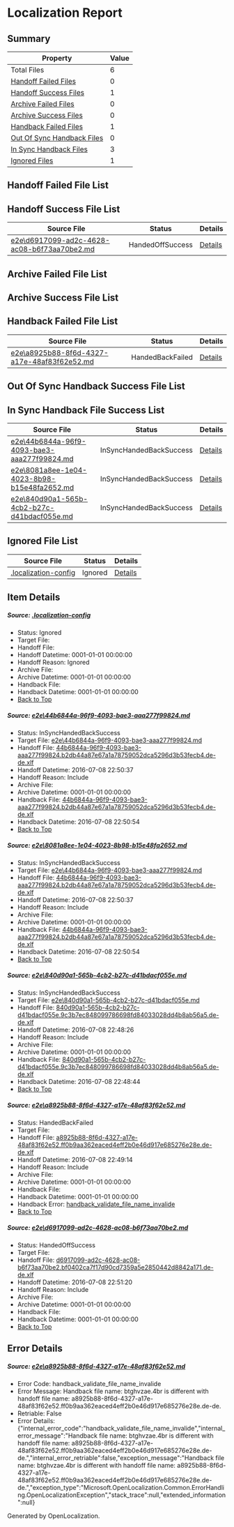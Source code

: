 # <a name='report-top'></a> Localization Report

## Summary
 Property | Value 
 -------- | ----- 
 Total Files | 6
[ Handoff Failed Files ](#handoff-failed-list)| 0
[ Handoff Success Files ](#handoff-success-list)| 1
[ Archive Failed Files ](#archive-failed-list)| 0
[ Archive Success Files ](#archive-success-list)| 0
[ Handback Failed Files ](#handback-failed-list)| 1
[ Out Of Sync Handback Files ](#outofsync-handback-success-list)| 0
[ In Sync Handback Files ](#insync-handback-success-list)| 3
[ Ignored Files ](#ignored-list)| 1

## <a name='handoff-failed-list'></a> Handoff Failed File List

## <a name='handoff-success-list'></a> Handoff Success File List
 Source File | Status | Details 
 ----------- | ------ | ------- 
 [e2e\d6917099-ad2c-4628-ac08-b6f73aa70be2.md](https://github.com/OpenLocalizationTestOrg/oltest/blob/711107c1e86bf02ad6f63487944a7d00a437d939/e2e/d6917099-ad2c-4628-ac08-b6f73aa70be2.md) | HandedOffSuccess | [Details](#8ecfcb086a4a54f2d0747d14cf2b14c7261b610e5)

## <a name='archive-failed-list'></a> Archive Failed File List

## <a name='archive-success-list'></a> Archive Success File List

## <a name='handback-failed-list'></a> Handback Failed File List
 Source File | Status | Details 
 ----------- | ------ | ------- 
 [e2e\a8925b88-8f6d-4327-a17e-48af83f62e52.md](https://github.com/OpenLocalizationTestOrg/oltest/blob/451c4c286e0debca57fe80868ee993134c42d92a/e2e/a8925b88-8f6d-4327-a17e-48af83f62e52.md) | HandedBackFailed | [Details](#d562cc32efb8e1c5295d3ceb49f10041643806164)

## <a name='outofsync-handback-success-list'></a> Out Of Sync Handback Success File List

## <a name='insync-handback-success-list'></a> In Sync Handback File Success List
 Source File | Status | Details 
 ----------- | ------ | ------- 
 [e2e\44b6844a-96f9-4093-bae3-aaa277f99824.md](https://github.com/OpenLocalizationTestOrg/oltest/blob/1bcdc3b5a3aca3cb9771f5cce526e6beccc0ad6f/e2e/44b6844a-96f9-4093-bae3-aaa277f99824.md) | InSyncHandedBackSuccess | [Details](#fa80c48a74503fcc31ba6cd0a7175f938adec7221)
 [e2e\8081a8ee-1e04-4023-8b98-b15e48fa2652.md](https://github.com/OpenLocalizationTestOrg/oltest/blob/711107c1e86bf02ad6f63487944a7d00a437d939/e2e/8081a8ee-1e04-4023-8b98-b15e48fa2652.md) | InSyncHandedBackSuccess | [Details](#fa80c48a74503fcc31ba6cd0a7175f938adec7222)
 [e2e\840d90a1-565b-4cb2-b27c-d41bdacf055e.md](https://github.com/OpenLocalizationTestOrg/oltest/blob/c76f9fa7195a655e4b270fca4cde5c5186284fd0/e2e/840d90a1-565b-4cb2-b27c-d41bdacf055e.md) | InSyncHandedBackSuccess | [Details](#3778e4877f703b62302b9ea29646e5aa17dd76e83)

## <a name='ignored-list'></a> Ignored File List
 Source File | Status | Details 
 ----------- | ------ | ------- 
 [.localization-config](https://github.com/OpenLocalizationTestOrg/oltest/blob/711107c1e86bf02ad6f63487944a7d00a437d939/.localization-config) | Ignored | [Details](#3d4f252ac210baf56311d7e97dcc2db10974dbd20)

## Item Details
##### <a name='3d4f252ac210baf56311d7e97dcc2db10974dbd20'></a> Source: [.localization-config](https://github.com/OpenLocalizationTestOrg/oltest/blob/711107c1e86bf02ad6f63487944a7d00a437d939/.localization-config)
* Status: Ignored
* Target File: 
* Handoff File: 
* Handoff Datetime: 0001-01-01 00:00:00
* Handoff Reason: Ignored
* Archive File: 
* Archive Datetime: 0001-01-01 00:00:00
* Handback File: 
* Handback Datetime: 0001-01-01 00:00:00
* [Back to Top](#report-top)

##### <a name='fa80c48a74503fcc31ba6cd0a7175f938adec7221'></a> Source: [e2e\44b6844a-96f9-4093-bae3-aaa277f99824.md](https://github.com/OpenLocalizationTestOrg/oltest/blob/1bcdc3b5a3aca3cb9771f5cce526e6beccc0ad6f/e2e/44b6844a-96f9-4093-bae3-aaa277f99824.md)
* Status: InSyncHandedBackSuccess
* Target File: [e2e\44b6844a-96f9-4093-bae3-aaa277f99824.md](https://github.com/OpenLocalizationTestOrg/oltest-dede-fly/blob/33146f6c87fa83442f6ccbc4bd23a3897694e007/e2e/44b6844a-96f9-4093-bae3-aaa277f99824.md)
* Handoff File: [44b6844a-96f9-4093-bae3-aaa277f99824.b2db44a87e67a1a78759052dca5296d3b53fecb4.de-de.xlf](https://github.com/OpenLocalizationTestOrg/olhandoff-e2e/blob/5dfc70db737316d2add0f9e7d16351ce2fae50cd/ol-handoff/OpenLocalizationTestOrg/oltest-dede-fly/ci/ht/44b6844a-96f9-4093-bae3-aaa277f99824.b2db44a87e67a1a78759052dca5296d3b53fecb4.de-de.xlf)
* Handoff Datetime: 2016-07-08 22:50:37
* Handoff Reason: Include
* Archive File: 
* Archive Datetime: 0001-01-01 00:00:00
* Handback File: [44b6844a-96f9-4093-bae3-aaa277f99824.b2db44a87e67a1a78759052dca5296d3b53fecb4.de-de.xlf](https://github.com/OpenLocalizationTestOrg/olhandback-e2e/blob/ac38baa05bf12ab769e6cf77cd3c66c13bbfaee2/ol-handback/OpenLocalizationTestOrg/oltest-dede-fly/ci/ht/44b6844a-96f9-4093-bae3-aaa277f99824.b2db44a87e67a1a78759052dca5296d3b53fecb4.de-de.xlf)
* Handback Datetime: 2016-07-08 22:50:54
* [Back to Top](#report-top)

##### <a name='fa80c48a74503fcc31ba6cd0a7175f938adec7222'></a> Source: [e2e\8081a8ee-1e04-4023-8b98-b15e48fa2652.md](https://github.com/OpenLocalizationTestOrg/oltest/blob/711107c1e86bf02ad6f63487944a7d00a437d939/e2e/8081a8ee-1e04-4023-8b98-b15e48fa2652.md)
* Status: InSyncHandedBackSuccess
* Target File: [e2e\44b6844a-96f9-4093-bae3-aaa277f99824.md](https://github.com/OpenLocalizationTestOrg/oltest-dede-fly/blob/33146f6c87fa83442f6ccbc4bd23a3897694e007/e2e/44b6844a-96f9-4093-bae3-aaa277f99824.md)
* Handoff File: [44b6844a-96f9-4093-bae3-aaa277f99824.b2db44a87e67a1a78759052dca5296d3b53fecb4.de-de.xlf](https://github.com/OpenLocalizationTestOrg/olhandoff-e2e/blob/5dfc70db737316d2add0f9e7d16351ce2fae50cd/ol-handoff/OpenLocalizationTestOrg/oltest-dede-fly/ci/ht/44b6844a-96f9-4093-bae3-aaa277f99824.b2db44a87e67a1a78759052dca5296d3b53fecb4.de-de.xlf)
* Handoff Datetime: 2016-07-08 22:50:37
* Handoff Reason: Include
* Archive File: 
* Archive Datetime: 0001-01-01 00:00:00
* Handback File: [44b6844a-96f9-4093-bae3-aaa277f99824.b2db44a87e67a1a78759052dca5296d3b53fecb4.de-de.xlf](https://github.com/OpenLocalizationTestOrg/olhandback-e2e/blob/ac38baa05bf12ab769e6cf77cd3c66c13bbfaee2/ol-handback/OpenLocalizationTestOrg/oltest-dede-fly/ci/ht/44b6844a-96f9-4093-bae3-aaa277f99824.b2db44a87e67a1a78759052dca5296d3b53fecb4.de-de.xlf)
* Handback Datetime: 2016-07-08 22:50:54
* [Back to Top](#report-top)

##### <a name='3778e4877f703b62302b9ea29646e5aa17dd76e83'></a> Source: [e2e\840d90a1-565b-4cb2-b27c-d41bdacf055e.md](https://github.com/OpenLocalizationTestOrg/oltest/blob/c76f9fa7195a655e4b270fca4cde5c5186284fd0/e2e/840d90a1-565b-4cb2-b27c-d41bdacf055e.md)
* Status: InSyncHandedBackSuccess
* Target File: [e2e\840d90a1-565b-4cb2-b27c-d41bdacf055e.md](https://github.com/OpenLocalizationTestOrg/oltest-dede-fly/blob/f8cebe98d472fa76c2c72c36f064bb184ac26c32/e2e/840d90a1-565b-4cb2-b27c-d41bdacf055e.md)
* Handoff File: [840d90a1-565b-4cb2-b27c-d41bdacf055e.9c3b7ec848099786698fd84033028dd4b8ab56a5.de-de.xlf](https://github.com/OpenLocalizationTestOrg/olhandoff-e2e/blob/dfc07c3a10f985207c83134a48fb899f51f90d62/ol-handoff/OpenLocalizationTestOrg/oltest-dede-fly/ci/ht/840d90a1-565b-4cb2-b27c-d41bdacf055e.9c3b7ec848099786698fd84033028dd4b8ab56a5.de-de.xlf)
* Handoff Datetime: 2016-07-08 22:48:26
* Handoff Reason: Include
* Archive File: 
* Archive Datetime: 0001-01-01 00:00:00
* Handback File: [840d90a1-565b-4cb2-b27c-d41bdacf055e.9c3b7ec848099786698fd84033028dd4b8ab56a5.de-de.xlf](https://github.com/OpenLocalizationTestOrg/olhandback-e2e/blob/b88660f5efa5bc71693cf9dba0c605619ba05db5/ol-handback/OpenLocalizationTestOrg/oltest-dede-fly/ci/ht/840d90a1-565b-4cb2-b27c-d41bdacf055e.9c3b7ec848099786698fd84033028dd4b8ab56a5.de-de.xlf)
* Handback Datetime: 2016-07-08 22:48:44
* [Back to Top](#report-top)

##### <a name='d562cc32efb8e1c5295d3ceb49f10041643806164'></a> Source: [e2e\a8925b88-8f6d-4327-a17e-48af83f62e52.md](https://github.com/OpenLocalizationTestOrg/oltest/blob/451c4c286e0debca57fe80868ee993134c42d92a/e2e/a8925b88-8f6d-4327-a17e-48af83f62e52.md)
* Status: HandedBackFailed
* Target File: 
* Handoff File: [a8925b88-8f6d-4327-a17e-48af83f62e52.ff0b9aa362eaced4eff2b0e46d917e685276e28e.de-de.xlf](https://github.com/OpenLocalizationTestOrg/olhandoff-e2e/blob/d079ec268698069e1915d5e2f3eb7a5ec8acd15c/ol-handoff/OpenLocalizationTestOrg/oltest-dede-fly/ci/ht/a8925b88-8f6d-4327-a17e-48af83f62e52.ff0b9aa362eaced4eff2b0e46d917e685276e28e.de-de.xlf)
* Handoff Datetime: 2016-07-08 22:49:14
* Handoff Reason: Include
* Archive File: 
* Archive Datetime: 0001-01-01 00:00:00
* Handback File: 
* Handback Datetime: 0001-01-01 00:00:00
* Handback Error: [handback_validate_file_name_invalide](#d562cc32efb8e1c5295d3ceb49f10041643806164handback_validate_file_name_invalide)
* [Back to Top](#report-top)

##### <a name='8ecfcb086a4a54f2d0747d14cf2b14c7261b610e5'></a> Source: [e2e\d6917099-ad2c-4628-ac08-b6f73aa70be2.md](https://github.com/OpenLocalizationTestOrg/oltest/blob/711107c1e86bf02ad6f63487944a7d00a437d939/e2e/d6917099-ad2c-4628-ac08-b6f73aa70be2.md)
* Status: HandedOffSuccess
* Target File: 
* Handoff File: [d6917099-ad2c-4628-ac08-b6f73aa70be2.bf0402ca7f17d90cd7359a5e2850442d8842a171.de-de.xlf](https://github.com/OpenLocalizationTestOrg/olhandoff-e2e/blob/85d4469e00e93ec69d7d88e3f56518ab6b57b627/ol-handoff/OpenLocalizationTestOrg/oltest-dede-fly/ci/ht/d6917099-ad2c-4628-ac08-b6f73aa70be2.bf0402ca7f17d90cd7359a5e2850442d8842a171.de-de.xlf)
* Handoff Datetime: 2016-07-08 22:51:20
* Handoff Reason: Include
* Archive File: 
* Archive Datetime: 0001-01-01 00:00:00
* Handback File: 
* Handback Datetime: 0001-01-01 00:00:00
* [Back to Top](#report-top)


## Error Details
##### <a name='d562cc32efb8e1c5295d3ceb49f10041643806164handback_validate_file_name_invalide'></a> Source: [e2e\a8925b88-8f6d-4327-a17e-48af83f62e52.md](#d562cc32efb8e1c5295d3ceb49f10041643806164)
* Error Code: handback_validate_file_name_invalide
* Error Message: Handback file name: btghvzae.4br is different with handoff file name: a8925b88-8f6d-4327-a17e-48af83f62e52.ff0b9aa362eaced4eff2b0e46d917e685276e28e.de-de.
* Retriable: False
* Error Details: {"internal_error_code":"handback_validate_file_name_invalide","internal_error_message":"Handback file name: btghvzae.4br is different with handoff file name: a8925b88-8f6d-4327-a17e-48af83f62e52.ff0b9aa362eaced4eff2b0e46d917e685276e28e.de-de.","internal_error_retriable":false,"exception_message":"Handback file name: btghvzae.4br is different with handoff file name: a8925b88-8f6d-4327-a17e-48af83f62e52.ff0b9aa362eaced4eff2b0e46d917e685276e28e.de-de.","exception_type":"Microsoft.OpenLocalization.Common.ErrorHandling.OpenLocalizationException","stack_trace":null,"extended_information":null}


Generated by OpenLocalization.
